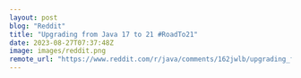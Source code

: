 ```yaml
---
layout: post
blog: "Reddit"
title: "Upgrading from Java 17 to 21 #RoadTo21"
date: 2023-08-27T07:37:48Z
image: images/reddit.png
remote_url: "https://www.reddit.com/r/java/comments/162jwlb/upgrading_from_java_17_to_21_roadto21/"
---
```

